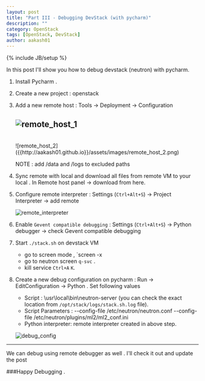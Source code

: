 ```yaml
---
layout: post
title: "Part III - Debugging DevStack (with pycharm)"
description: ""
category: OpenStack
tags: [OpenStack, DevStack]
author: aakash01
---
```

{% include JB/setup %}

In this post I'll show you how to debug devstack (neutron) with pycharm. 

1. Install Pycharm . 

2. Create a new project : openstack

3. Add a new remote host : Tools -> Deployment -> Configuration 
	
	![remote_host_1]({{http://aakash01.github.io}}/assets/images/remote_host_1.png)
	-----------------------
	<br/>
	![remote_host_2]({{http://aakash01.github.io}}/assets/images/remote_host_2.png)

	NOTE : add /data and /logs to  excluded paths

4. Sync remote with local and download all files from remote VM to your local . In Remote host panel -> download from here. 

5. Configure remote interpreter : Settings (`Ctrl+Alt+S`) -> Project Interpreter -> add remote 
  

	![remote_interpreter]({{http://aakash01.github.io}}/assets/images/remote_interpreter.png)

6. Enable `Gevent compatible debugging` : Settings (`Ctrl+Alt+S`) -> Python debugger -> check Gevent compatible debugging

7. Start `./stack.sh` on devstack VM 
	- go to screen mode , `screen -x
	- go to neutron screen `q-svc` .
	- kill service `Ctrl+A` `K`. 

8. Create a new debug configuration on pycharm : Run -> EditConfiguration ->  Python . Set following values
	- Script : \usr\local\bin\neutron-server   (you can check the exact location from `/opt/stack/logs/stack.sh.log` file).
	- Script Parameters : --config-file /etc/neutron/neutron.conf --config-file /etc/neutron/plugins/ml2/ml2_conf.ini
	- Python interpreter: remote interpreter created in above step. 

	![debug_config]({{http://aakash01.github.io}}/assets/images/debug_config.png)

-------------------------------------------------------
We can debug using remote debugger as well . I'll check it out and update the post

###Happy Debugging .